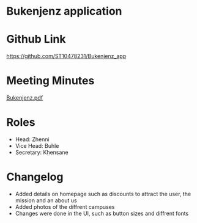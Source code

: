 # Bukenjenz application

# Github Link
https://github.com/ST10478231/Bukenjenz_app

# Meeting Minutes
[Bukenjenz.pdf](https://github.com/user-attachments/files/22932292/Bukenjenz.pdf)

# Roles

* Head: Zhenni
* Vice Head: Buhle
* Secretary: Khensane

# Changelog

* Added details on homepage such as discounts to attract the user, the mission and an about us
* Added photos of the diffrent campuses
* Changes were done in the UI, such as button sizes and diffrent fonts



